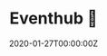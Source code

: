 ---
title: Eventhub 🔗
summary: A `mobile app` to view events at my college, DTU. View it [online](https://mannprerak2.github.io/event_hub_flutter/).
tags:
- Flutter
date: "2020-01-27T00:00:00Z"

# Optional external URL for project (replaces project detail page).
external_link: https://github.com/mannprerak2/event_hub_flutter
---